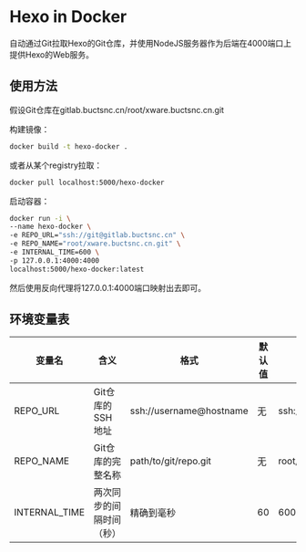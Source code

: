 # Hexo in Docker

自动通过Git拉取Hexo的Git仓库，并使用NodeJS服务器作为后端在4000端口上提供Hexo的Web服务。

## 使用方法

假设Git仓库在gitlab.buctsnc.cn/root/xware.buctsnc.cn.git

构建镜像：

```bash
docker build -t hexo-docker .
```

或者从某个registry拉取：

```bash
docker pull localhost:5000/hexo-docker
```

启动容器：

```bash
docker run -i \
--name hexo-docker \
-e REPO_URL="ssh://git@gitlab.buctsnc.cn" \
-e REPO_NAME="root/xware.buctsnc.cn.git" \
-e INTERNAL_TIME=600 \
-p 127.0.0.1:4000:4000
localhost:5000/hexo-docker:latest
```

然后使用反向代理将127.0.0.1:4000端口映射出去即可。

## 环境变量表

变量名|含义|格式|默认值|例子
---|---|---|---|---
REPO_URL|Git仓库的SSH地址|ssh://username@hostname|无|ssh://git@gitlab.buctsnc.cn
REPO_NAME|Git仓库的完整名称|path/to/git/repo.git|无|root/xware.buctsnc.cn
INTERNAL_TIME|两次同步的间隔时间（秒）|精确到毫秒|60|600
